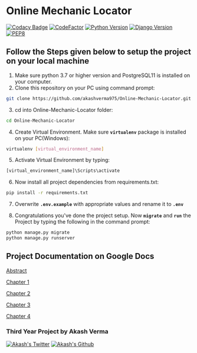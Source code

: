 # Online Mechanic Locator 
[![Codacy Badge](https://api.codacy.com/project/badge/Grade/2561cd85d8954b7db6f66dc8f981e1e6)](https://app.codacy.com/app/akashverma975/Online-Mechanic-Locator?utm_source=github.com&utm_medium=referral&utm_content=akashverma975/Online-Mechanic-Locator&utm_campaign=Badge_Grade_Dashboard)
[![CodeFactor](https://www.codefactor.io/repository/github/akashverma975/online-mechanic-locator/badge)](https://www.codefactor.io/repository/github/akashverma975/online-mechanic-locator)
[![Python Version](https://img.shields.io/badge/python-3.7-brightgreen.svg)](https://python.org)
[![Django Version](https://img.shields.io/badge/django-2.1-brightgreen.svg)](https://djangoproject.com)
[![PEP8](https://img.shields.io/badge/code%20style-pep8-brightgreen.svg)](https://www.python.org/dev/peps/pep-0008/)

## Follow the Steps given below to setup the project on your local machine
1.  Make sure python 3.7 or higher version and PostgreSQL11 is installed on your computer.
2.  Clone this repository on your PC using command prompt: 
```bash
git clone https://github.com/akashverma975/Online-Mechanic-Locator.git
```
3.  cd into Online-Mechanic-Locator folder:
```bash
cd Online-Mechanic-Locator
```
4.  Create Virtual Environment. Make sure **`virtualenv`** package is installed on your PC(Windows):
```bash
virtualenv [virtual_environment_name]
```
5.  Activate Virtual Environment by typing:
```bash
[virtual_environment_name]\Scripts\activate
```
6.  Now install all project dependencies from requirements.txt:
```bash
pip install -r requirements.txt
```
7.  Overwrite **`.env.example`** with appropriate values and rename it to **`.env`**

8.  Congratulations you've done the project setup. 
Now **`migrate`** and **`run`** the Project by typing the following in the command prompt:
```bash
python manage.py migrate
python manage.py runserver
```
## Project Documentation on Google Docs

[Abstract](https://docs.google.com/document/d/15q6ni0XfJC8W280yvM3gqjdmXc8whTw-1gG6V-q9eDo/edit?usp=sharing)

[Chapter 1](https://docs.google.com/document/d/1l0vjIsgVoaNFvag0M4jeoBKtx-0gDE7O11g7I2MB_DQ/edit?usp=sharing)

[Chapter 2](https://docs.google.com/document/d/1n0NgNLkdopNZUxWGa-XUGjGg9PUuM0SiYD0B9bkoBaI/edit?usp=sharing)

[Chapter 3](https://docs.google.com/document/d/1Y2kx2FiFXqDHKTj0zySrSf7NBnvn20WxVvQSt9X2Pjc/edit?usp=sharing)

[Chapter 4](https://docs.google.com/document/d/198WyLN42KShP_XFUVctJpNC39JNFb5kFiQNnHkq7Y9E/edit?usp=sharing)

### Third Year Project by Akash Verma 
[![Akash's Twitter](https://img.shields.io/twitter/follow/akashvermapro.svg?label=Follow&style=social)](http://www.twitter.com/akashvermapro) [![Akash's Github](https://img.shields.io/github/followers/akashverma975.svg?label=Follow&style=social)](https://github.com/akashverma975)
